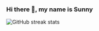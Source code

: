 ### Hi there 👋, my name is Sunny

![GitHub streak stats](https://streak-stats.demolab.com/?user=justsunli)  



